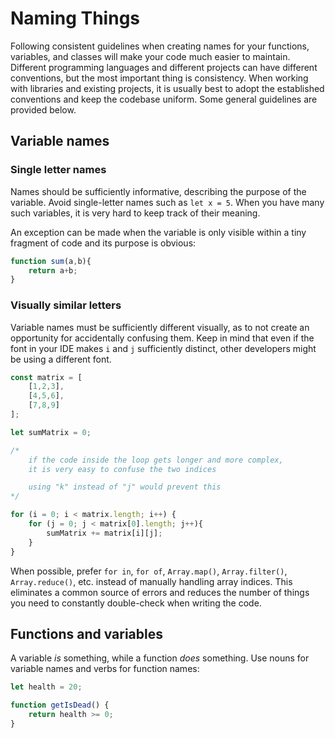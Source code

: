 # Naming Things

Following consistent guidelines when creating names for your functions, variables, and classes will make your code much easier to maintain. Different programming languages and different projects can have different conventions, but the most important thing is consistency. When working with libraries and existing projects, it is usually best to adopt the established conventions and keep the codebase uniform. Some general guidelines are provided below.

## Variable names

### Single letter names

Names should be sufficiently informative, describing the purpose of the variable. Avoid single-letter names such as `let x = 5`. When you have many such variables, it is very hard to keep track of their meaning.

An exception can be made when the variable is only visible within a tiny fragment of code and its purpose is obvious:

```js
function sum(a,b){
	return a+b;
}
```

### Visually similar letters

Variable names must be sufficiently different visually, as to not create an opportunity for accidentally confusing them. Keep in mind that even if the font in your IDE makes `i` and `j` sufficiently distinct, other developers might be using a different font.

```js
const matrix = [
    [1,2,3],
    [4,5,6],
    [7,8,9]
];

let sumMatrix = 0;

/*
	if the code inside the loop gets longer and more complex,
	it is very easy to confuse the two indices

	using "k" instead of "j" would prevent this
*/

for (i = 0; i < matrix.length; i++) {
    for (j = 0; j < matrix[0].length; j++){
        sumMatrix += matrix[i][j];
    }
}
```

When possible, prefer `for in`, `for of`, `Array.map()`, `Array.filter()`, `Array.reduce()`, etc. instead of manually handling array indices. This eliminates a common source of errors and reduces the number of things you need to constantly double-check when writing the code.

## Functions and variables

A variable *is* something, while a function *does* something. Use nouns for variable names and verbs for function names:

```js
let health = 20;

function getIsDead() {
	return health >= 0;
}
```
